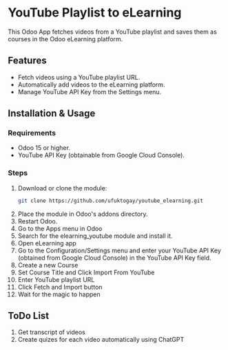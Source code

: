 # YouTube Playlist to eLearning

This Odoo App fetches videos from a YouTube playlist and saves them as courses in the Odoo eLearning platform.

## Features
- Fetch videos using a YouTube playlist URL.
- Automatically add videos to the eLearning platform.
- Manage YouTube API Key from the Settings menu.

## Installation & Usage

### Requirements
- Odoo 15 or higher.
- YouTube API Key (obtainable from Google Cloud Console).

### Steps
1. Download or clone the module:
   ```bash
   git clone https://github.com/ufuktogay/youtube_elearning.git
2. Place the module in Odoo's addons directory.
3. Restart Odoo.
4. Go to the Apps menu in Odoo
5. Search for the elearning_youtube module and install it.
6. Open eLearning app
7. Go to the Configuration/Settings menu and enter your YouTube API Key (obtained from Google Cloud Console) in the YouTube API Key field.
8. Create a new Course
9. Set Course Title and Click Import From YouTube
10. Enter YouTube playlist URL
11. Click Fetch and Import button
12. Wait for the magic to happen

## ToDo List
1. Get transcript of videos
2. Create quizes for each video automatically using ChatGPT
